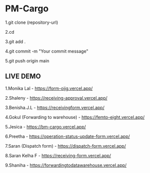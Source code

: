 
# PM-Cargo

1.git clone (repository-url)

2.cd <repo>

3.git add .

4.git commit -m "Your commit message"

5.git push origin main


## LIVE DEMO

1.Monika Lal - https://form-oijg.vercel.app/

2.Shaleny - https://receiving-approval.vercel.app/

3.Benisha.J.L - https://receivingform.vercel.app/

4.Gokul (Forwarding to warehouse) - https://femto-eight.vercel.app/

5.Jesica - https://bm-cargo.vercel.app/

6.Preetha - https://operation-status-update-form.vercel.app/

7.Saran (Dispatch form) - https://dispatch-form.vercel.app/

8.Saran Kelha F - https://receiving-form.vercel.app/

9.Shaniha - https://forwardingtodatawarehouse.vercel.app/




